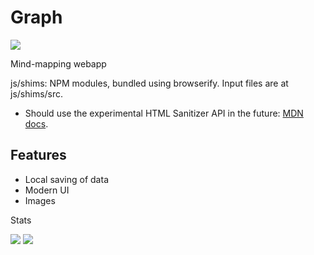 # Graph

![](https://img.shields.io/github/license/Bayemite/graph?style=for-the-badge)

Mind-mapping webapp

js/shims: NPM modules, bundled using browserify. Input files are at js/shims/src.  

- Should use the experimental HTML Sanitizer API in the future: [MDN docs](https://developer.mozilla.org/en-US/docs/Web/API/HTML_Sanitizer_API).

## Features

- Local saving of data
- Modern UI
- Images

Stats

![](https://img.shields.io/github/languages/top/Bayemite/graph?style=for-the-badge)
![](https://img.shields.io/github/last-commit/Bayemite/graph?style=for-the-badge)
